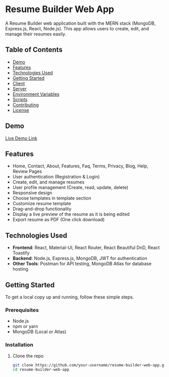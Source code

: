 # Resume Builder Web App

A Resume Builder web application built with the MERN stack (MongoDB, Express.js, React, Node.js). This app allows users to create, edit, and manage their resumes easily.

## Table of Contents

- [Demo](#demo)
- [Features](#features)
- [Technologies Used](#technologies-used)
- [Getting Started](#getting-started)
- [Client](#client)
- [Server](#server)
- [Environment Variables](#environment-variables)
- [Scripts](#scripts)
- [Contributing](#contributing)
- [License](#license)

## Demo

[Live Demo Link](#)

## Features
- Home, Contact, About, Features, Faq, Terms, Privacy, Blog, Help, Review Pages 
- User authentication (Registration & Login)
- Create, edit, and manage resumes
- User profile management (Create, read, update, delete)
- Responsive design
- Choose templates in template section
- Customize resume template
- Drag-and-drop functionality
- Display a live preview of the resume as it is being edited
- Export resume as PDF (One click download)

## Technologies Used

- **Frontend**: React, Material-UI, React Router, React Beautiful DnD, React Toastify
- **Backend**: Node.js, Express.js, MongoDB, JWT for authentication
- **Other Tools**: Postman for API testing, MongoDB Atlas for database hosting

## Getting Started

To get a local copy up and running, follow these simple steps.

### Prerequisites

- Node.js
- npm or yarn
- MongoDB (Local or Atlas)

### Installation

1. Clone the repo
   ```sh
   git clone https://github.com/your-username/resume-builder-web-app.git
   cd resume-builder-web-app
